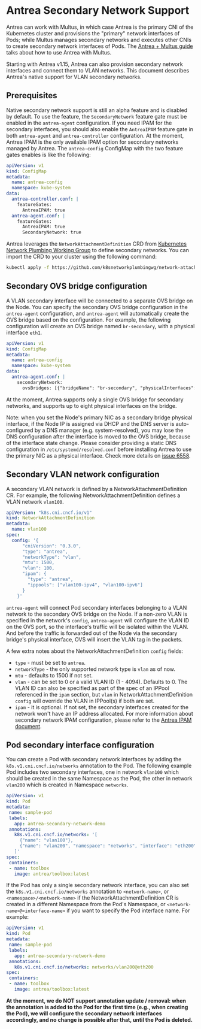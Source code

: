 # Antrea Secondary Network Support

Antrea can work with Multus, in which case Antrea is the primary CNI of the
Kubernetes cluster and provisions the "primary" network interfaces of Pods;
while Multus manages secondary networks and executes other CNIs to create
secondary network interfaces of Pods. The [Antrea + Multus guide](cookbooks/multus)
talks about how to use Antrea with Multus.

Starting with Antrea v1.15, Antrea can also provision secondary network
interfaces and connect them to VLAN networks. This document describes Antrea's
native support for VLAN secondary networks.

## Prerequisites

Native secondary network support is still an alpha feature and is disabled by
default. To use the feature, the `SecondaryNetwork` feature gate must be enabled
in the `antrea-agent` configuration. If you need IPAM for the secondary
interfaces, you should also enable the `AntreaIPAM` feature gate in both
`antrea-agent` and `antrea-controller` configuration. At the moment, Antrea IPAM
is the only available IPAM option for secondary networks managed by Antrea. The
`antrea-config` ConfigMap with the two feature gates enables is like the
following:

```yaml
apiVersion: v1
kind: ConfigMap
metadata:
  name: antrea-config
  namespace: kube-system
data:
  antrea-controller.conf: |
    featureGates:
      AntreaIPAM: true
  antrea-agent.conf: |
    featureGates:
      AntreaIPAM: true
      SecondaryNetwork: true
```

Antrea leverages the `NetworkAttachmentDefinition` CRD from [Kubernetes Network
Plumbing Working Group](https://github.com/k8snetworkplumbingwg/multi-net-spec)
to define secondary networks. You can import the CRD to your cluster using the
following command:

```bash
kubectl apply -f https://github.com/k8snetworkplumbingwg/network-attachment-definition-client/raw/master/artifacts/networks-crd.yaml
```

## Secondary OVS bridge configuration

A VLAN secondary interface will be connected to a separate OVS bridge on the
Node. You can specify the secondary OVS bridge configuration in the
`antrea-agent` configuration, and `antrea-agent` will automatically create the
OVS bridge based on the configuration. For example, the following configuration
will create an OVS bridge named `br-secondary`, with a physical interface
`eth1`.

```yaml
apiVersion: v1
kind: ConfigMap
metadata:
  name: antrea-config
  namespace: kube-system
data:
  antrea-agent.conf: |
    secondaryNetwork:
      ovsBridges: [{"bridgeName": "br-secondary", "physicalInterfaces": ["eth1"]}]
```

At the moment, Antrea supports only a single OVS bridge for secondary networks,
and supports up to eight physical interfaces on the bridge.

Note: when you set the Node's primary NIC as a secondary bridge physical interface,
if the Node IP is assigned via DHCP and the DNS server is auto-configured by a DNS
manager (e.g. system-resolved), you may lose the DNS configuration after the interface
is moved to the OVS bridge, because of the interface state change. Please consider providing
a static DNS configuration in `/etc/systemd/resolved.conf` before installing Antrea to
use the primary NIC as a physical interface. Check more details on [issue 6558](https://github.com/antrea-io/antrea/issues/6558).

## Secondary VLAN network configuration

A secondary VLAN network is defined by a NetworkAttachmentDefinition CR. For
example, the following NetworkAttachmentDefinition defines a VLAN network
`vlan100`.

```yaml
apiVersion: "k8s.cni.cncf.io/v1"
kind: NetworkAttachmentDefinition
metadata:
  name: vlan100
spec:
  config: '{
      "cniVersion": "0.3.0",
      "type": "antrea",
      "networkType": "vlan",
      "mtu": 1500,
      "vlan": 100,
      "ipam": {
        "type": "antrea",
        "ippools": ["vlan100-ipv4", "vlan100-ipv6"]
      }
    }'
```

`antrea-agent` will connect Pod secondary interfaces belonging to a VLAN network
to the secondary OVS bridge on the Node. If a non-zero VLAN is specified in the
network's `config`, `antrea-agent` will configure the VLAN ID on the OVS port,
so the interface's traffic will be isolated within the VLAN. And before the
traffic is forwarded out of the Node via the secondary bridge's physical
interface, OVS will insert the VLAN tag in the packets.

A few extra notes about the NetworkAttachmentDefinition `config` fields:

* `type` - must be set to `antrea`.
* `networkType` - the only supported network type is `vlan` as of now.
* `mtu` - defaults to 1500 if not set.
* `vlan` - can be set to 0 or a valid VLAN ID (1 - 4094). Defaults to 0. The
VLAN ID can also be specified as part of the spec of an IPPool referenced in the
`ipam` section, but `vlan` in NetworkAttachmentDefinition `config` will override
the VLAN in IPPool(s) if both are set.
* `ipam` - it is optional. If not set, the secondary interfaces created for the
network won't have an IP address allocated. For more information about secondary
network IPAM configuration, please refer to the [Antrea IPAM document](antrea-ipam.md#ipam-for-secondary-network).

## Pod secondary interface configuration

You can create a Pod with secondary network interfaces by adding the
`k8s.v1.cni.cncf.io/networks` annotation to the Pod. The following example Pod
includes two secondary interfaces, one in network `vlan100` which should be
created in the same Namespace as the Pod, the other in network `vlan200` which
is created in Namespace `networks`.

```yaml
apiVersion: v1
kind: Pod
metadata:
 name: sample-pod
 labels:
   app: antrea-secondary-network-demo
 annotations:
   k8s.v1.cni.cncf.io/networks: '[
     {"name": "vlan100"},
     {"name": "vlan200", "namespace": "networks", "interface": "eth200"}
   ]'
spec:
 containers:
 - name: toolbox
   image: antrea/toolbox:latest
```

If the Pod has only a single secondary network interface, you can also set
the `k8s.v1.cni.cncf.io/networks` annotation to `<network-name>`,
or `<namespace>/<network-name>` if the NetworkAttachmentDefinition CR is created
in a different Namespace from the Pod's Namespace, or
`<network-name>@<interface-name>` if you want to specify the Pod interface name.
For example:

```yaml
apiVersion: v1
kind: Pod
metadata:
 name: sample-pod
 labels:
   app: antrea-secondary-network-demo
 annotations:
   k8s.v1.cni.cncf.io/networks: networks/vlan200@eth200
spec:
 containers:
 - name: toolbox
   image: antrea/toolbox:latest
```

**At the moment, we do NOT support annotation update / removal: when the
  annotation is added to the Pod for the first time (e.g., when creating the
  Pod), we will configure the secondary network interfaces accordingly, and no
  change is possible after that, until the Pod is deleted.**
